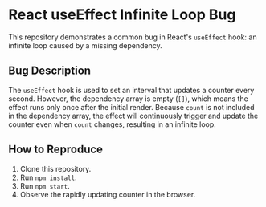 # React useEffect Infinite Loop Bug

This repository demonstrates a common bug in React's `useEffect` hook: an infinite loop caused by a missing dependency.

## Bug Description
The `useEffect` hook is used to set an interval that updates a counter every second. However, the dependency array is empty (`[]`), which means the effect runs only once after the initial render.  Because `count` is not included in the dependency array, the effect will continuously trigger and update the counter even when `count` changes, resulting in an infinite loop. 

## How to Reproduce
1. Clone this repository.
2. Run `npm install`.
3. Run `npm start`.
4. Observe the rapidly updating counter in the browser.